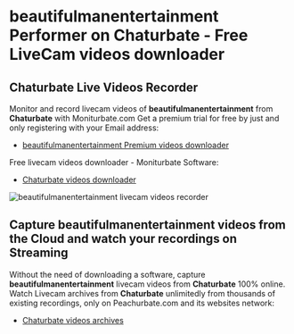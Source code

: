 # beautifulmanentertainment Performer on Chaturbate - Free LiveCam videos downloader

## Chaturbate Live Videos Recorder

Monitor and record livecam videos of **beautifulmanentertainment** from **Chaturbate** with Moniturbate.com
Get a premium trial for free by just and only registering with your Email address:
* [beautifulmanentertainment Premium videos downloader](https://moniturbate.com/request-demo-licence-key.html)

Free livecam videos downloader - Moniturbate Software:
* [Chaturbate videos downloader](https://moniturbate.com/moniturbate-download-software.html)

![beautifulmanentertainment livecam videos recorder](https://peachurnet.com/templates/moniturbate-software.png)


## Capture beautifulmanentertainment videos from the Cloud and watch your recordings on Streaming

Without the need of downloading a software, capture **beautifulmanentertainment** livecam videos from **Chaturbate** 100% online.
Watch Livecam archives from **Chaturbate** unlimitedly from thousands of existing recordings, only on Peachurbate.com and its websites network:
* [Chaturbate videos archives](https://peachurnet.com/)